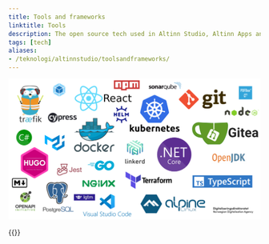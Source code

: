 ```yaml
---
title: Tools and frameworks
linktitle: Tools
description: The open source tech used in Altinn Studio, Altinn Apps and Altinn Platform.
tags: [tech]
aliases:
- /teknologi/altinnstudio/toolsandframeworks/
---
```


![Tech map](tech-map.png "The technology used in Altinn 3")

{{<children />}}
